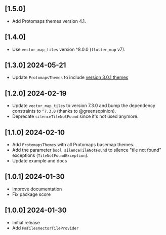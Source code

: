 ## [1.5.0]

- Add Protomaps themes version 4.1.

## [1.4.0]

- Use `vector_map_tiles` version ^8.0.0 (`flutter_map` v7).

## [1.3.0] 2024-05-21

- Update `ProtomapsThemes` to
  include [version 3.0.1 themes](https://github.com/protomaps/basemaps/blob/main/CHANGELOG.md)

## [1.2.0] 2024-02-19

- Update `vector_map_tiles` to version 7.3.0 and bump the dependency constraints
  to `^7.3.0` (thanks to @greensopinion).
- Deprecate `silenceTileNotFound` since it's not used anymore.

## [1.1.0] 2024-02-10

- Add `ProtomapsThemes` with all Protomaps basemap themes.
- Add the parameter `bool silenceTileNotFound` to silence "tile not found"
  exceptions (`TileNotFoundException`).
- Update example and docs

## [1.0.1] 2024-01-30

- Improve documentation
- Fix package score

## [1.0.0] 2024-01-30

- Initial release
- Add `PmTilesVectorTileProvider`